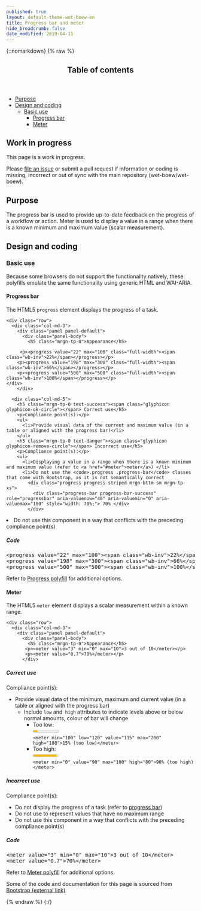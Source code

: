 ```yaml
---
published: true
layout: default-theme-wet-boew-en
title: Progress bar and meter
hide_breadcrumb: false
date_modified: 2019-04-11
---
```

{::nomarkdown}
{% raw %}
<span class="wb-prettify all-pre"></span>
  <div class="row">
    <nav role="navigation" class="col-md-8">
      <div class="panel panel-default">
        <header class="panel-heading">
          <h2 class="panel-title">Table of contents</h2>
        </header>
        <div class="panel-body">
          <ul>
            <li><a href="#purpose">Purpose</a></li>
            <li><a href="#design">Design and coding</a>
                <ul>
                  <li><a href="#basic">Basic use</a>
                      <ul>
                        <li><a href="#progress">Progress bar</a></li>
                        <li><a href="#meter">Meter</a></li>
                      </ul>
                  </li>
                </ul>
            </li>
          </ul>
        </div>
      </div>
    </nav>
    <section class="col-md-4">
      <div class="panel panel-warning">
        <div class="panel-body">
          <h2 class="mrgn-tp-0 h4 text-warning"><span class="fa fa-exclamation-triangle"></span> Work in progress</h2>
          <p>This page is a work in progress.</p>
          <p>Please <a href="https://github.com/wet-boew/wet-boew-styleguide/issues/new">file an issue</a> or submit a pull request if information or coding is missing, incorrect or out of sync with the main repository (wet-boew/wet-boew).</p>
        </div>
      </div>
    </section>
  </div>
  <section>
    <h2 id="purpose"><span class="fa-stack"><span class="fa fa-circle fa-stack-2x"></span><span class="fa fa-info fa-stack-1x fa-inverse"></span></span> Purpose</h2>
    <p>The progress bar is used to provide up-to-date feedback on the progress of a workflow or action. Meter is used to display a value in a range when there is a known minimum and maximum value (scalar measurement).</p>
  </section>
  <section>
    <h2 id="design"><span class="fa-stack"><span class="fa fa-circle fa-stack-2x"></span><span class="fa fa-paint-brush fa-stack-1x fa-inverse"></span></span> Design and coding</h2>
    <h3 id="basic">Basic use</h3>
	<p> Because some browsers do not support the functionality natively, these polyfills emulate the same functionality using generic HTML and WAI-ARIA.</p>
	<h4 id="progress">Progress bar</h4>
	<p>The HTML5 <code>progress</code> element displays the progress of a task.</p>

    <div class="row">
      <div class="col-md-3">
        <div class="panel panel-default">
          <div class="panel-body">
            <h5 class="mrgn-tp-0">Appearance</h5>

         <p><progress value="22" max="100" class="full-width"><span class="wb-inv">22%</span></progress></p>
		<p><progress value="198" max="300" class="full-width"><span class="wb-inv">66%</span></progress></p>
		<p><progress value="500" max="500" class="full-width"><span class="wb-inv">100%</span></progress></p>
	</div>
        </div>
 </div>

      <div class="col-md-5">
        <h5 class="mrgn-tp-0 text-success"><span class="glyphicon glyphicon-ok-circle"></span> Correct use</h5>
        <p>Compliance point(s):</p>
        <ul>
          <li>Provide visual data of the current and maximum value (in a table or aligned with the progress bar)</li>
        </ul>
        <h5 class="mrgn-tp-0 text-danger"><span class="glyphicon glyphicon-remove-circle"></span> Incorrect use</h5>
        <p>Compliance point(s):</p>
        <ul>
          <li>Displaying a value in a range when there is a known minimum and maximum value (refer to <a href="#meter">meter</a>) </li>
          <li>Do not use the <code>.progress .progress-bar</code> classes that come with Bootstrap, as it is not semantically correct
            <div class="progress progress-striped mrgn-bttm-sm mrgn-tp-xs">
              <div class="progress-bar progress-bar-success" role="progressbar" aria-valuenow="40" aria-valuemin="0" aria-valuemax="100" style="width: 70%;"> 70% </div>
            </div>
</li>
          <li>Do not use this component in a way that conflicts with the preceding compliance point(s)</li>
        </ul>
      </div>
    <div class="col-md-4">
        <h5 class="mrgn-tp-0">Code</h5>
      <pre>&lt;progress value=&quot;22&quot; max=&quot;100&quot;&gt;&lt;span class=&quot;wb-inv&quot;&gt;22%&lt;/span&gt;&lt;/progress&gt;
&lt;progress value=&quot;198&quot; max=&quot;300&quot;&gt;&lt;span class=&quot;wb-inv&quot;&gt;66%&lt;/span&gt;&lt;/progress&gt;
&lt;progress value=&quot;500&quot; max=&quot;500&quot;&gt;&lt;span class=&quot;wb-inv&quot;&gt;100%&lt;/span&gt;&lt;/progress&gt;</pre>
<p> Refer to <a href="https://wet-boew.github.io/v4.0-ci/demos/progress/progress-en.html">Progress polyfill</a> for additional options.</p>
      </div>
    </div>
 <h4 id="progress">Meter</h4>
	<p>The HTML5 <code>meter</code> element displays a scalar measurement within a known range.  </p>

    <div class="row">
      <div class="col-md-3">
        <div class="panel panel-default">
          <div class="panel-body">
            <h5 class="mrgn-tp-0">Appearance</h5>
           <p><meter value="3" min="0" max="10">3 out of 10</meter></p>
		   <p><meter value="0.7">70%</meter></p>
          </div>
 </div>
      </div>
      <div class="col-md-5">
        <h5 class="mrgn-tp-0 text-success"><span class="glyphicon glyphicon-ok-circle"></span> Correct use</h5>
        <p>Compliance point(s):</p>
        <ul>
          <li>Provide visual data of the minimum, maximum and current value (in a table or aligned with the progress bar)
            <ul>
              <li>Include <code>low</code> and<code> high</code> attributes to indicate levels above or below normal amounts, colour of bar will change
                <ul>
                  <li>Too low: <br>
                  <meter min="100" low="120" value="115" max="200" high="180">15% (too low)</meter><br>
                  <code>&lt;meter min="100" low="120" value="115" max="200" high="180"&gt;15% (too low)&lt;/meter&gt;</code></li>
				  <li>Too high: <br>
                  <meter min="0" value="90" max="100" high="80">90% (too high)</meter><br>
                  <code>&lt;meter min=&quot;0&quot; value=&quot;90&quot; max=&quot;100&quot; high=&quot;80&quot;&gt;90% (too high)&lt;/meter&gt;</code></li>
                </ul>
              </li>
            </ul>
          </li>
        </ul>
        <h5 class="mrgn-tp-0 text-danger"><span class="glyphicon glyphicon-remove-circle"></span> Incorrect use</h5>
        <p>Compliance point(s):</p>
        <ul>
          <li>Do not display the progress of a task (refer to <a href="#progress">progress bar</a>) </li>
          <li>Do not use to represent values that have no maximum range</li>
          <li>Do not use this component in a way that conflicts with the preceding compliance point(s)</li>
        </ul>
      </div>
    <div class="col-md-4">
        <h5 class="mrgn-tp-0">Code</h5>
      <pre>&lt;meter value=&quot;3&quot; min=&quot;0&quot; max=&quot;10&quot;&gt;3 out of 10&lt;/meter&gt;
&lt;meter value=&quot;0.7&quot;&gt;70%&lt;/meter&gt;</pre>
<p>Refer to <a href="https://wet-boew.github.io/v4.0-ci/demos/meter/meter-en.html">Meter polyfill</a> for additional options.</p>
      </div>
    </div>
  </section>
  <p class="mrgn-tp-lg">Some of the code and documentation for this page is sourced from <a href="https://getbootstrap.com/" rel="external">Bootstrap<span  class="wb-inv"> (external link)</span></a></p>
{% endraw %}
{:/}
